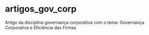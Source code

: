 # artigos_gov_corp
Artigo da disciplina governança corporativa com o tema: Governança Corporativa e Eficiência das Firmas
